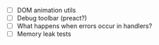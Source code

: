   - [ ] DOM animation utils
 - [ ] Debug toolbar (preact?)
 - [ ] What happens when errors occur in handlers?
 - [ ] Memory leak tests